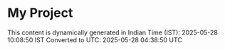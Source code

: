 # My Project

This content is dynamically generated in Indian Time (IST): 2025-05-28 10:08:50 IST
Converted to UTC: 2025-05-28 04:38:50 UTC
